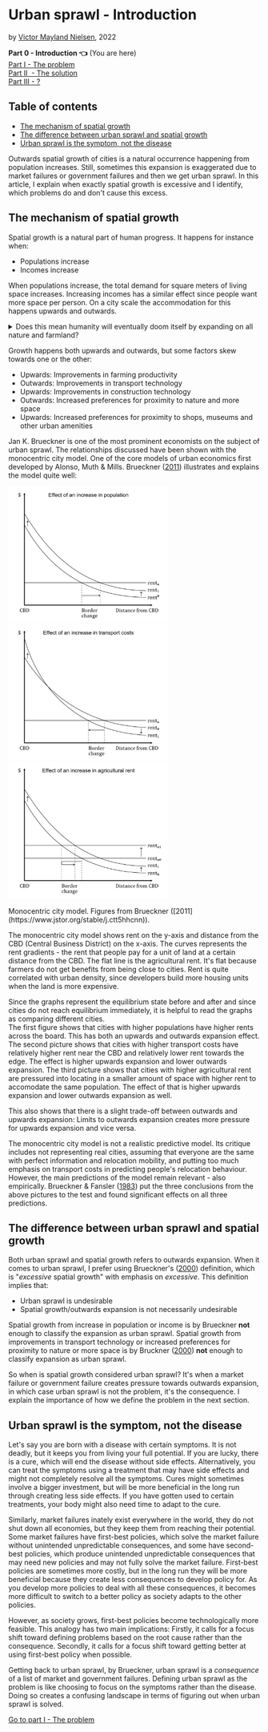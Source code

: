 # Urban sprawl - Introduction

by [Victor Mayland Nielsen](/?p=victor-mayland-nielsen), 2022

**Part 0 - Introduction 👈** (You are here)  
[Part I - The problem](/?p=urban-sprawl-1)  
[Part II  - The solution](/?p=urban-sprawl-2)  
[Part III - ?](/?p=urban-sprawl-3) 

## Table of contents 
- [The mechanism of spatial growth](#the-mechanism-of-spatial-growth)
- [The difference between urban sprawl and spatial growth](#the-difference-between-urban-sprawl-and-spatial-growth)
- [Urban sprawl is the symptom, not the disease](#urban-sprawl-is-the-symptom-not-the-disease)

Outwards spatial growth of cities is a natural occurrence happening from population increases. Still, sometimes this expansion is exaggerated due to market failures or government failures and then we get urban sprawl. In this article, I explain when exactly spatial growth is excessive and I identify, which problems do and don't cause this excess.

## The mechanism of spatial growth
Spatial growth is a natural part of human progress. It happens for instance when:
- Populations increase
- Incomes increase

When populations increase, the total demand for square meters of living space increases. Increasing incomes has a similar effect since people want more space per person. On a city scale the accommodation for this happens upwards and outwards. 

<details>
  <summary>Does this mean humanity will eventually doom itself by expanding on all nature and farmland?</summary>
This depends on a few questions:
1. Will populations keep rising? 
2. How does society balance urban and agricultural land?
3. How does society balance developed and natural land? 

1. According to Hans Rosling, [population growth rate will eventually reach zero](https://www.ted.com/talks/hans_rosling_global_population_growth_box_by_box?language=en). This is due to the reduced birthrate as a country develops. In developed countries the growth rate is already close to 0 and most growth comes from immigration. 
2. For this, I will cite Brueckner ([2000](https://ideas.repec.org/a/sae/inrsre/v23y2000i2p160-171.html)): "Concerns about loss of “scarce” farmland are also misplaced. Because the value of farm output is fully reflected in the amount that agricultural users are willing topay for the land, a successful bid by developers means that society values the houses and other structures built on the land more than the farm output that is forgone. If farmland became truly scarce and in need of preservation, its selling price would be high, making the land resistant to urban encroachment. With only a tiny fraction of the U.S. land area occupied by cities, farmland scarcity is not a problem currently, nor is it likely to become a problem in the future."
3. For now, this is purely a democratic process. This part is a much less developed field in economics, but there are fields of nature ressource economics, environmental economics, and climate change economics. These fields develop models to help determine the value of nature and it's worth to us. This can help us create the right balance of nature reserves and development. Since I myself believe that nature is essential to sustainable human survival in the long run, I think these models will become an essential part of international politics and spatial policy making. Solutions that can come out of this could be that the government assigns value to nature, which can help us decide where to build and keep a reasonable balance. One most also recognise that sometimes building on nature *is* the more sustainable choice, since building on another plot of land further away would lead to citizens living with less sustainable behaviour such as driving a car for more kilometers. 

</details>

Growth happens both upwards and outwards, but some factors skew towards one or the other:
- Upwards: Improvements in farming productivity
- Outwards: Improvements in transport technology
- Upwards: Improvements in construction technology
- Outwards: Increased preferences for proximity to nature and more space 
- Upwards: Increased preferences for proximity to shops, museums and other urban amenities

Jan K. Brueckner is one of the most prominent economists on the subject of urban sprawl. The relationships discussed have been shown with the monocentric city model. One of the core models of urban economics first developed by Alonso, Muth & Mills. Brueckner ([2011](https://www.jstor.org/stable/j.ctt5hhcnn)) illustrates and explains the model quite well: 

<p align="centre">
  <img src="images/population.png" width="320" />
  <img src="images/transportcost.png" width="320" /> 
  <img src="images/agriculturalrent.png" width="320" />
</p>
<p align = "left">
Monocentric city model. Figures from Brueckner ([2011](https://www.jstor.org/stable/j.ctt5hhcnn)).
</p>

The monocentric city model shows rent on the y-axis and distance from the CBD (Central Business District) on the x-axis. The curves represents the rent gradients - the rent that people pay for a unit of land at a certain distance from the CBD. The flat line is the agricultural rent. It's flat because farmers do not get benefits from being close to cities. Rent is quite correlated with urban density, since developers build more housing units when the land is more expensive. 

Since the graphs represent the equilibrium state before and after and since cities do not reach equilibrium immediately, it is helpful to read the graphs as comparing different cities.  
The first figure shows that cities with higher populations have higher rents across the board. This has both an upwards and outwards expansion effect. 
The second picture shows that cities with higher transport costs have relatively higher rent near the CBD and relatively lower rent towards the edge. The effect is higher upwards expansion and lower outwards expansion. 
The third picture shows that cities with higher agricultural rent are pressured into locating in a smaller amount of space with higher rent to accomodate the same population. The effect of that is higher upwards expansion and lower outwards expansion as well. 

This also shows that there is a slight trade-off between outwards and upwards expansion: Limits to outwards expansion creates more pressure for upwards expansion and vice versa. 

The monocentric city model is not a realistic predictive model. Its critique includes not representing real cities, assuming that everyone are the same with perfect information and relocation mobility, and putting too much emphasis on transport costs in predicting people's relocation behaviour. However, the main predictions of the model remain relevant - also empirically. Brueckner & Fansler ([1983](https://www.jstor.org/stable/1924193?seq=4#metadata_info_tab_contents)) put the three conclusions from the above pictures to the test and found significant effects on all three predictions. 

## The difference between urban sprawl and spatial growth
Both urban sprawl and spatial growth refers to outwards expansion. When it comes to urban sprawl, I prefer using Brueckner's ([2000](https://www.researchgate.net/publication/248243682_Urban_Sprawl_Diagnosis_and_Remedies)) definition, which is "*excessive* spatial growth" with emphasis on *excessive*. This definition implies that:
- Urban sprawl is undesirable
- Spatial growth/outwards expansion is not necessarily undesirable

Spatial growth from increase in population or income is by Brueckner **not** enough to classify the expansion as urban sprawl. Spatial growth from improvements in transport technology or increased preferences for proximity to nature or more space is by Bruckner ([2000](https://www.researchgate.net/publication/248243682_Urban_Sprawl_Diagnosis_and_Remedies)) **not** enough to classify expansion as urban sprawl. 

So when is spatial growth considered urban sprawl? 
It's when a market failure or government failure creates pressure towards outwards expansion, in which case urban sprawl is not the problem, it's the consequence. I explain the importance of how we define the problem in the next section. 

## Urban sprawl is the symptom, not the disease
Let's say you are born with a disease with certain symptoms. It is not deadly, but it keeps you from living your full potential. If you are lucky, there is a cure, which will end the disease without side effects. Alternatively, you can treat the symptoms using a treatment that may have side effects and might not completely resolve all the symptoms. 
Cures might sometimes involve a bigger investment, but will be more beneficial in the long run through creating less side effects. If you have gotten used to certain treatments, your body might also need time to adapt to the cure. 

Similarly, market failures inately exist everywhere in the world, they do not shut down all economies, but they keep them from reaching their potential. Some market failures have first-best policies, which solve the market failure without unintended unpredictable consequences, and some have second-best policies, which produce unintended unpredictable consequences that may need new policies and may not fully solve the market failure.
First-best policies are sometimes more costly, but in the long run they will be more beneficial because they create less consequences to develop policy for. As you develop more policies to deal with all these consequences, it becomes more difficult to switch to a better policy as society adapts to the other policies. 

However, as society grows, first-best policies become technologically more feasible. This analogy has two main implications: Firstly, it calls for a focus shift toward defining problems based on the root cause rather than the consequence. Secondly, it calls for a focus shift toward getting better at using first-best policy when possible.

Getting back to urban sprawl, by Brueckner, urban sprawl is a *consequence* of a list of market and government failures. Defining urban sprawl as the problem is like choosing to focus on the symptoms rather than the disease. Doing so creates a confusing landscape in terms of figuring out when urban sprawl is solved. 

[Go to part I - The problem](/?p=urban-sprawl-1)
